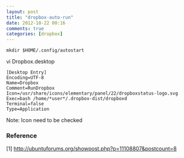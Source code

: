```yaml
---
layout: post
title: "dropbox-auto-run"
date: 2012-10-22 00:16
comments: true
categories: [dropbox]
---
```


	mkdir $HOME/.config/autostart
	
vi Dropbox.desktop

	[Desktop Entry]
	Encoding=UTF-8
	Name=Dropbox
	Comment=RunDropbox
	Icon=/usr/share/icons/elementary/panel/22/dropboxstatus-logo.svg
	Exec=bash /home/*user*/.dropbox-dist/dropboxd
	Terminal=false
	Type=Application

Note: 
	Icon need to be checked  

### Reference
[1] <http://ubuntuforums.org/showpost.php?p=11108807&postcount=8>
